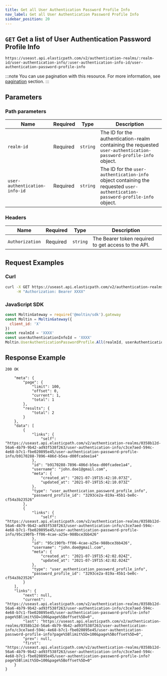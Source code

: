 ```yaml
---
title: Get all User Authentication Password Profile Info
nav_label: Get all User Authentication Password Profile Info
sidebar_position: 20
---
```



## `GET` Get a list of User Authentication Password Profile Info

```http
https://useast.api.elasticpath.com/v2/authentication-realms/:realm-id/user-authentication-info/:user-authentication-info-id/user-authentication-password-profile-info
```

:::note
You can use pagination with this resource. For more information, see [pagination](/guides/Getting%20Started/api-overview/pagination) section.
:::

## Parameters

### Path parameters

| Name | Required | Type | Description |
| --- | --- | --- | --- |
| `realm-id` | Required | `string` | The ID for the authentication-realm containing the requested `user-authentication-password-profile-info` object. |
| `user-authentication-info-id` | Required | `string` | The ID for the `user-authentication-info` object containing the requested `user-authentication-password-profile-info` object. |

### Headers

| Name | Required | Type | Description |
| --- | --- | --- | --- |
| `Authorization` | Required | `string` | The Bearer token required to get access to the API. |

## Request Examples

### Curl

```bash
curl -X GET https://useast.api.elasticpath.com/v2/authentication-realms/:realm-id/user-authentication-info/:user-authentication-info-id/user-authentication-password-profile-info/ \
     -H "Authorization: Bearer XXXX"
```

### JavaScript SDK

```javascript
const MoltinGateway = require('@moltin/sdk').gateway
const Moltin = MoltinGateway({
  client_id: 'X'
})
const realmId = 'XXXX'
const userAuthenticationInfoId = 'XXXX'
Moltin.UserAuthenticationPasswordProfile.All(realmId, userAuthenticationInfoId, null)
```

## Response Example

`200 OK`

```json{
    "meta": {
        "page": {
            "limit": 100,
            "offset": 0,
            "current": 1,
            "total": 1
        },
        "results": {
            "total": 2
        }
    },
    "data": [
        {
            "links": {
                "self": "https://useast.api.elasticpath.com/v2/authentication-realms/0358b12d-56a6-4b79-9b42-ad93f538f263/user-authentication-info/c3ce7aed-594c-4e68-b7c1-fbe020895e45/user-authentication-password-profile-info/b9170288-7896-486d-b5ea-d00fcadee1a4"
            },
            "id": "b9170288-7896-486d-b5ea-d00fcadee1a4",
            "username": "john.doe1@gmail.com",
            "meta": {
                "created_at": "2021-07-19T15:42:10.073Z",
                "updated_at": "2021-07-19T15:42:10.073Z"
            },
            "type": "user_authentication_password_profile_info",
            "password_profile_id": "3293ce2a-819a-45b1-be0c-cf54a3b23526"
        },
        {
            "links": {
                "self": "https://useast.api.elasticpath.com/v2/authentication-realms/0358b12d-56a6-4b79-9b42-ad93f538f263/user-authentication-info/c3ce7aed-594c-4e68-b7c1-fbe020895e45/user-authentication-password-profile-info/95c190fb-ff06-4cae-a25e-988bce3bb426"
            },
            "id": "95c190fb-ff06-4cae-a25e-988bce3bb426",
            "username": "john.doe@gmail.com",
            "meta": {
                "created_at": "2021-07-19T15:42:02.024Z",
                "updated_at": "2021-07-19T15:42:02.024Z"
            },
            "type": "user_authentication_password_profile_info",
            "password_profile_id": "3293ce2a-819a-45b1-be0c-cf54a3b23526"
        }
    ],
    "links": {
        "next": null,
        "current": "https://useast.api.elasticpath.com/v2/authentication-realms/0358b12d-56a6-4b79-9b42-ad93f538f263/user-authentication-info/c3ce7aed-594c-4e68-b7c1-fbe020895e45/user-authentication-password-profile-info?page%5Blimit%5D=100&page%5Boffset%5D=0",
        "last": "https://useast.api.elasticpath.com/v2/authentication-realms/0358b12d-56a6-4b79-9b42-ad93f538f263/user-authentication-info/c3ce7aed-594c-4e68-b7c1-fbe020895e45/user-authentication-password-profile-info?page%5Blimit%5D=100&page%5Boffset%5D=0",
        "prev": null,
        "first": "https://useast.api.elasticpath.com/v2/authentication-realms/0358b12d-56a6-4b79-9b42-ad93f538f263/user-authentication-info/c3ce7aed-594c-4e68-b7c1-fbe020895e45/user-authentication-password-profile-info?page%5Blimit%5D=100&page%5Boffset%5D=0"
    }
}
```
